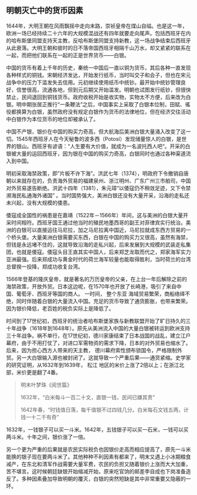 ## 明朝灭亡中的货币因素

1644年，大明王朝在风雨飘摇中走向末路，崇祯皇帝在煤山自缢。也是这一年，欧洲一场已经持续二十六年的大规模混战还有四年就要走向尾声。包括西班牙在内的哈布斯堡同盟支持天主教，反哈布斯堡同盟支持新教，这一场战争结束后西班牙从此衰落。大明王朝和彼时的日不落帝国西班牙相隔千山万水，却又紧紧的联系在一起，而把他们联系在一起的正是世界货币——白银。

中国的货币有着上千年的历史，秦统一中国后一直以铜为货币，其后各种一直发现各种样式的铜钱。宋朝经济发达，开始发行纸币，当时叫交子和会子，但也在宋元战争中的压力下滥发失去信用。元初继续使用纸币中统钞。最开始中统钞管理良好，信誉很高，流通各地，但到元后期又开始滥发。明朝也试图发行纸钞，但很快禁止，民间退回到铜钱货币。政府收税开始是收实物，实物太不方便，后来改为白银。明中期张居正推行“一条鞭法”之后，中国事实上采取了白银本位制，田赋、徭役都换算为白银，虽然政府没有规定白银作为货币的法律地位，但在经济交往活动中白银作为本位货币的地位却被承认了。

中国不产银，银价在中国的购买力奇高，但大航海后美洲白银大量涌入改变了这一切。1545年西班牙人在今天秘鲁的波多西（Potosí）发现储量惊人的白银，是世界的银山。西班牙有谚语：“人生要有大价值，就成为一名波托西人吧“。开采的白银被大量的运回西班牙，因为银在中国的购买力奇高，白银同时也通过各种渠道流入到中国。

明初采取海禁政策，即”片板不许下海”。洪武七年（1374），明政府下令撤销自唐朝以来就存在的，负责海外贸易的福建泉州、浙江明州、广东广州三市舶司，中国对外贸易遂告断绝。洪武十四年（1381），朱元璋“以倭寇仍不稍敛足迹，又下令禁濒海民私通海外诸国”  。当时国势强大，美洲白银还没有大量开采，沿海的走私还未兴起，没有大规模的倭患。

倭寇成全国性的祸患是在嘉靖（1522年－1566年）年间，这与美洲的白银大量开采时间相符。西班牙国王通过他当时的殖民地墨西哥的副王对菲律宾实行统治。美洲的白银可以直接运往马尼拉，加之马尼拉离中国近，马尼拉就成东西方贸易的一个桥头堡。大量美洲白银需要买东西，白银在中国的购买力又很高，虽然有海禁，但钱是永远堵不住的，这就导致沿海的走私兴起，后来发展到大规模的武装走私集团，也就是倭寇。倭寇头目王直其实中国人，后来郑芝龙取而代之，郑家海军实力亚洲最强。后来郑成功与黄金时代的荷兰海军较量也能取得胜利，当时荷兰的台湾总督揆一投降，郑成功收复台湾。

1566年登基的隆庆皇帝，就是著名的万历皇帝的父亲，在上台一年后解除之前的海禁政策，开放外贸。日本这边呢，在1570年也开放了长崎港，吸引了来自中国、葡萄牙、西班牙等国的商人。 一时间，  整个东亚 海域贸易繁荣，商船络绎不绝，同时伴随着白银的大量流入中国。充足的货币导致了通货膨胀，也带来繁荣。因为银价降低，老百姓的税负实际上是降低了。

时间到了17世纪初，西班牙的统治者哈布斯堡家族与新教联盟开始了旷日持久的三十年战争（1618年到1648年）。原先从美洲流入中国的大量白银被转运到欧洲支持三十年战争。祸不单行，在17世纪初，德川家康结束了日本战国的战乱，建立江户幕府，由于不用打仗了，对进口军需物资的需求下降，日本的对外贸易也缩水了。后来，因为担心西方人带来的天主教， 德川幕府索性颁布锁国令，严格限制外贸。另一大白银输入源也被封闭了。这就导致一个严重后果——通货紧缩。史学家的研究证明，从1632年到1639年， 松江 地区的米价上涨了2倍以上；在浙江北部，米价更是翻了4番。

> 明末叶梦珠《阅世篇》 
>
> 1632年，“白米每斗一百二十文，直银一钱，民间已嫌其贵”
>
> 1642年春，“时钱值日落，每千值银不过四钱几分。白米每石文钱五两，计钱一十二千有奇”

1632年，一钱银子可以买一斗米。1642年，五钱银子可以买一石米，一钱可以买两斗米。十年之间，银价涨了一倍。

另一个更为严重的后果就是农民实际税负也因银价走高而相应提高了，原先一斗米能换的银子现在要两斗米了。其他种种不利因素有都来了，明末又遇上小冰期粮食减产，在东北和清军作战需要大量军费，农民的负担又随着银价上涨而大大加重，苦不堪言。这时候朝廷缺银开始缩减开始，原来吃官饷的邮差李自成也下岗准备造反了。多种因素叠加导致明朝的覆灭，白银的突然短缺是其中非常重要又隐蔽的一环。

